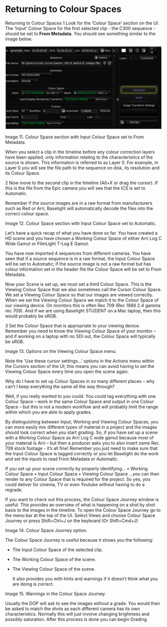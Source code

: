# Returning to Colour Spaces

Returning to Colour Spaces 1 Look for the ‘Colour Space’ section on the UI. The ‘Input’ Colour Space for the first selected clip - the C300 sequence - should be set to **From Metadata**. You should see something similar to the image below.

![](../.gitbook/assets/image%20%2811%29.png)

Image 11. Colour Space section with Input Colour Space set to From Metadata.

When you select a clip in the timeline before any colour correction layers have been applied, only information relating to the characteristics of the source is shown. This information is referred to as Layer 0. For example, in Layer 0 you will see the file path to the sequence on disk, its resolution and its Colour Space.

2 Now move to the second clip in the timeline \(Alt+X or drag the cursor\). If this is the file from the Epic camera you will see that the ICS is set to Automatic.

Remember if the source images are in a raw format from manufacturers such as Red or Arri, Baselight will automatically decode the files into the correct colour space.

Image 12. Colour Space section with Input Colour Space set to Automatic.

Let’s have a quick recap of what you have done so far. You have created a HD scene and you have chosen a Working Colour Space of either Arri Log C Wide Gamut or FilmLight T-Log E Gamut.

You have now imported 4 sequences from different cameras. You have seen that if a source sequence is in a raw format, the Input Colour Space will be set to Automatic; if the source image is not a raw format but has colour information set in the header file the Colour Space will be set to From Metadata.

Now your Scene is set up, we must set a third Colour Space. This is the Viewing Colour Space that we also sometimes call the Cursor Colour Space. We set a Viewing Colour Space so that our images are viewed correctly. When we set the Viewing Colour Space we match it to the Colour Space of our viewing device. On monitors this is often Rec 709 \(Rec 1886 2.4 gamma rec 709\). And if we are using Baselight STUDENT on a Mac laptop, then this would probably be sRGB.

3 Set the Colour Space that is appropriate to your viewing device. Remember you need to know the Viewing Colour Space of your monitor – and if working on a laptop with no SDI out, the Colour Space will typically be sRGB.

Image 13. Options on the Viewing Colour Space menu.

Note the ‘Use these cursor settings...’ options in the Actions menu within the Cursors section of the UI; this means you can avoid having to set the Viewing Colour Space every time you open the scene again.

Why do I have to set up Colour Spaces in so many different places – why can’t I keep everything the same all the way through?

Well, if you really wanted to you could. You could tag everything with one Colour Space – work in the same Colour Space and output in one Colour Space – but this is not a modern workflow and will probably limit the range within which you are able to apply grades.

By distinguishing between Input, Working and Viewing Colour Spaces, you can more easily mix different types of material in a project and the images should look correct when you start grading. So, if you have set up a scene with a Working Colour Space as Arri Log C wide gamut because most of your material is Arri – but then a producer asks you to also insert some Rec 709 stock footage - it’s all fine! Remember you just need to make sure that the Input Colour Space is tagged correctly or you let Baselight do the work and set the inputs to read From Metadata or Automatic.

If you set up your scene correctly by properly identifying... • Working Colour Space • Input Colour Space • Viewing Colour Space ...you can then render to any Colour Space that is required for the project. So yes, you could deliver for cinema, TV or even Youtube without having to do a regrade.

If you want to check out this process, the Colour Space Journey window is useful. This provides an overview of what is happening on a shot by shot basis to the images in the timeline. To open the Colour Space Journey go to the menu bar at the top of the UI. Select Views and choose Colour Space Journey or press Shift+Ctrl+J on the keyboard \(Or Shift+Cmd+J\)

Image 14. Colour Space Journey option.

The Colour Space Journey is useful because it shows you the following:

* The Input Colour Space of the selected clip.
* The Working Colour Space of the scene.
* The Viewing Colour Space of the scene.

  It also provides you with hints and warnings if it doesn’t think what you are doing is correct.

Image 15. Warnings in the Colour Space Journey.

Usually the DOP will ask to see the images without a grade. You would then be asked to match the shots as each different camera has its own characteristics. Normally this will just involve changing brightness and possibly saturation. After this process is done you can begin Grading.

